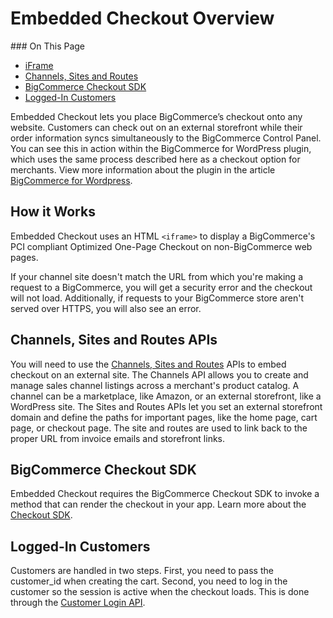 <h1>Embedded Checkout Overview</h1>
<div class="otp" id="no-index">
### On This Page

* [iFrame](#cart-checkout_iFrame)
* [Channels, Sites and Routes](#cart-checkout_channels-sites-routes)
* [BigCommerce Checkout SDK](#cart-checkout_embed-checkout-sdk)
* [Logged-In Customers](#cart-checkout_logged-in-customers)

</div>

Embedded Checkout lets you place BigCommerce’s checkout onto any website. Customers can check out on an external storefront while their order information syncs simultaneously to the BigCommerce Control Panel. You can see this in action within the BigCommerce for WordPress plugin, which uses the same process described here as a checkout option for merchants. View more information about the plugin in the article [BigCommerce for Wordpress](https://developer.bigcommerce.com/bigcommerce-for-wordpress/getting-started/introduction).

<a href='#cart-checkout_iframe' aria-hidden='true' class='block-anchor'  id='cart-checkout_iframe'><i aria-hidden='true' class='linkify icon'></i></a>

## How it Works

Embedded Checkout uses an HTML `<iframe>` to display a BigCommerce's PCI compliant Optimized One-Page Checkout on non-BigCommerce web pages.

If your channel site doesn't match the URL from which you're making a request to a BigCommerce, you will get a security error and the checkout will not load. Additionally, if requests to your BigCommerce store aren't served over HTTPS, you will also see an error.

<a href='#cart-checkout_channels-sites-routes' aria-hidden='true' class='block-anchor'  id='cart-checkout_channels-sites-routes'><i aria-hidden='true' class='linkify icon'></i></a>

## Channels, Sites and Routes APIs

You will need to use the [Channels, Sites and Routes](#) APIs to embed checkout on an external site. The Channels API allows you to create and manage sales channel listings across a merchant's product catalog. A channel can be a marketplace, like Amazon, or an external storefront, like a WordPress site. The Sites and Routes APIs let you set an external storefront domain and define the paths for important pages, like the home page, cart page, or checkout page. The site and routes are used to link back to the proper URL from invoice emails and storefront links.

<a href='#cart-checkout_embed-checkout-sdk' aria-hidden='true' class='block-anchor'  id='cart-checkout_embed-checkout-sdk'><i aria-hidden='true' class='linkify icon'></i></a>

## BigCommerce Checkout SDK

Embedded Checkout requires the BigCommerce Checkout SDK to invoke a method that can render the checkout in your app. Learn more about the [Checkout SDK](https://developer.bigcommerce.com/api-docs/cart-and-checkout/checkout-sdk).

<a href='#embedded-checkout_prerequisites' aria-hidden='true' class='block-anchor'  id='embedded-checkout_prerequisites'><i aria-hidden='true' class='linkify icon'></i></a>

## Logged-In Customers

Customers are handled in two steps. First, you need to pass the customer_id when creating the cart. Second, you need to log in the customer so the session is active when the checkout loads. This is done through the [Customer Login API](https://developer.bigcommerce.com/api-docs/customers/customer-login-api).

